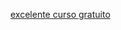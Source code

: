 [excelente curso gratuito](https://www.youtube.com/playlist?list=PLv49vzGZ4VfTnanujzMnU3dcK0W8lx9zy)
